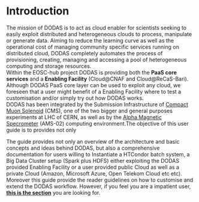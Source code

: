 # Introduction

The mission of DODAS is to act as cloud enabler for scientists seeking to easily exploit distributed and heterogeneous clouds to process, manipulate or generate data. Aiming to reduce the learning curve as well as the operational cost of managing community specific services running on distributed cloud, DODAS completely automates the process of provisioning, creating, managing and accessing a pool of heterogeneous computing and storage resources.  
Within the EOSC-hub project DODAS is providing both the **PaaS core services** and a **Enabling Facility** \(Cloud@CNAF and Cloud@ReCaS-Bari\). Although DODAS PaaS core layer can be used to exploit any cloud, we foreseen that a user might benefit of a Enabling Facility where to test a customisation and/or simply try out how DODAS works.  
DODAS has been integrated by the Submission Infrastructure of [Compact Muon Solenoid](https://home.cern/about/experiments/cms) \(CMS\), one of the two bigger and general purposes experiments at LHC of CERN, as well as by the [Alpha Magnetic Specrometer](http://www.ams02.org/) \(AMS-02\) computing environment.The objective of this user guide is to provides not only 

The guide provides not only an overview of the architecture and basic concepts and ideas behind DODAS, but also a comprehensive documentation for users willing to Instantiate a HTCondor batch system, a Big Data Cluster setup \(Spark plus HDFS\) either exploiting the DODAS provided Enabling Facility or a user provided public Cloud as well as a private Cloud \(Amazon, Microsoft Azure, Open Telekom Cloud etc etc\).  
Moreover this guide provide the reader guidelines on how to customise and extend the DODAS workflow.  However, if you feel you are a impatient user, [**this is the section**](https://dodas.gitbook.io/dynamic-on-demand-analysis-service/~/edit/drafts/-LEDKwAyU8rRIV1lDMsb/untitled) you are looking for.

 

